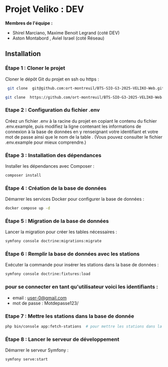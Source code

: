 
# Projet Veliko : DEV 

**Membres de l'équipe :**

- Shirel Marciano, Maxime Benoit Legrand (coté DEV) 
- Aston Montabord , Aviel Israel (coté Réseau)


## Installation

### Étape 1 : Cloner le projet
Cloner le dépôt Git du projet en ssh ou https : 
```bash
 git clone  git@github.com:ort-montreuil/BTS-SIO-G3-2025-VELIKO-Web.git
```
```bash
git clone  https://github.com/ort-montreuil/BTS-SIO-G3-2025-VELIKO-Web.git
```

### Etape 2 : Configuration du fichier .env
Créez un fichier .env à la racine du projet en copiant le contenu du fichier .env.example, puis modifiez la ligne contenant les informations de connexion à la base de données en y renseignant votre identifiant et votre mot de passe ainsi que le nom de la table . 
(Vous pouvez consulter le fichier .env.example pour mieux comprendre.)


### Étape 3 : Installation des dépendances
Installer les dépendances avec Composer :
```bash
composer install
```


### Étape 4 : Création de la base de données
Démarrer les services Docker pour configurer la base de données :
```bash
docker compose up -d
```

### Étape 5 : Migration de la base de données
Lancer la migration pour créer les tables nécessaires :
```bash
symfony console doctrine:migrations:migrate
```


### Étape 6 : Remplir la base de données avec les stations
Exécuter la commande pour insérer les stations dans la base de données :
```bash
symfony console doctrine:fixtures:load
```
### pour se connecter en tant qu'utilisateur voici les identifiants :
- email : user-0@gmail.com
- mot de passe : Motdepasse123/


### Etape 7 : Mettre les stations dans la base de donnée
````bash
php bin/console app:fetch-stations  # pour mettre les stations dans la base de donnée
````

### Étape 8 : Lancer le serveur de développement
Démarrer le serveur Symfony :
```bash
symfony serve:start
```
